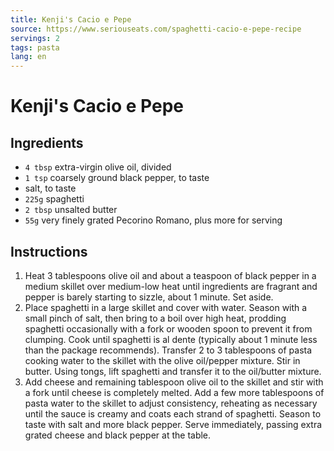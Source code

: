 ```yaml
---
title: Kenji's Cacio e Pepe
source: https://www.seriouseats.com/spaghetti-cacio-e-pepe-recipe
servings: 2
tags: pasta
lang: en
---
```


# Kenji's Cacio e Pepe

## Ingredients

- `4 tbsp` extra-virgin olive oil, divided
- `1 tsp` coarsely ground black pepper, to taste
- salt, to taste
- `225g` spaghetti
- `2 tbsp` unsalted butter
- `55g` very finely grated Pecorino Romano, plus more for serving

## Instructions

1. Heat 3 tablespoons olive oil and about a teaspoon of black pepper in a medium skillet over medium-low heat until ingredients are fragrant and pepper is barely starting to sizzle, about 1 minute. Set aside.
1. Place spaghetti in a large skillet and cover with water. Season with a small pinch of salt, then bring to a boil over high heat, prodding spaghetti occasionally with a fork or wooden spoon to prevent it from clumping. Cook until spaghetti is al dente (typically about 1 minute less than the package recommends). Transfer 2 to 3 tablespoons of pasta cooking water to the skillet with the olive oil/pepper mixture. Stir in butter. Using tongs, lift spaghetti and transfer it to the oil/butter mixture.
1. Add cheese and remaining tablespoon olive oil to the skillet and stir with a fork until cheese is completely melted. Add a few more tablespoons of pasta water to the skillet to adjust consistency, reheating as necessary until the sauce is creamy and coats each strand of spaghetti. Season to taste with salt and more black pepper. Serve immediately, passing extra grated cheese and black pepper at the table.
